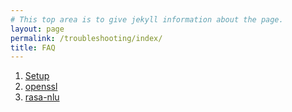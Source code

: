 ```yaml
---
# This top area is to give jekyll information about the page.
layout: page
permalink: /troubleshooting/index/
title: FAQ
---
```


1. [Setup](setup.md)
2. [openssl](openssl.md)
3. [rasa-nlu](rasa-nlu.md)